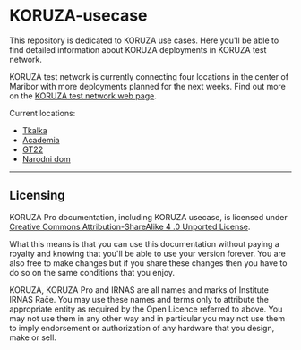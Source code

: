 # KORUZA-usecase
This repository is dedicated to KORUZA use cases. Here you'll be able to find detailed information about KORUZA deployments in KORUZA test network.

KORUZA test network is currently connecting four locations in the center of Maribor with more deployments planned for the next weeks.
Find out more on the [KORUZA test network web page](http://scientific.koruza.net/testing/).

Current locations:
- [Tkalka](Tkalka.md)
- [Academia](Academia.md)
- [GT22](GT22.md)
- [Narodni dom](NarodniDom.md)

---

## Licensing

KORUZA Pro documentation, including KORUZA usecase, is licensed under [Creative Commons Attribution-ShareAlike 4 .0 Unported License](https://creativecommons.org/licenses/by-sa/4.0/legalcode).

What this means is that you can use this documentation without paying a royalty and knowing that you'll be able to use your version forever. You are also free to make changes but if you share these changes then you have to do so on the same conditions that you enjoy.

KORUZA, KORUZA Pro and IRNAS are all names and marks of Institute IRNAS Rače. You may use these names and terms only to attribute the appropriate entity as required by the Open Licence referred to above. You may not use them in any other way and in particular you may not use them to imply endorsement or authorization of any hardware that you design, make or sell.

